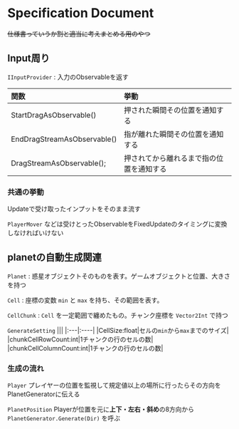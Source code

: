 # Specification Document

~~仕様書っていうか割と適当に考えまとめる用のやつ~~

## Input周り

`IInputProvider` : 入力のObservableを返す

|関数|挙動|
|:---|:----|
|StartDragAsObservable()|押された瞬間その位置を通知する|
|EndDragStreamAsObservable()|指が離れた瞬間その位置を通知する|
|DragStreamAsObservable(); |押されてから離れるまで指の位置を通知する|

### 共通の挙動

Updateで受け取ったインプットをそのまま流す

`PlayerMover` などは受けとったObservableをFixedUpdateのタイミングに変換しなければいけない

## planetの自動生成関連

`Planet` : 惑星オブジェクトそのものを表す。ゲームオブジェクトと位置、大きさを持つ

`Cell` : 座標の変数 `min` と `max` を持ち、その範囲を表す。

`CellChunk` : `Cell` を一定範囲で纏めたもの。チャンク座標を `Vector2Int` で持つ

`GenerateSetting`
|||
|:---|:----|
|CellSize:float|セルの`min`から`max`までのサイズ|
|chunkCellRowCount:int|1チャンクの行のセルの数|
|chunkCellColumnCount:int|1チャンクの行のセルの数|

### 生成の流れ

`Player` プレイヤーの位置を監視して規定値以上の場所に行ったらその方向をPlanetGeneratorに伝える

`PlanetPosition` Playerが位置を元に**上下・左右・斜め**の8方向から `PlanetGenerator.Generate(Dir)` を呼ぶ
